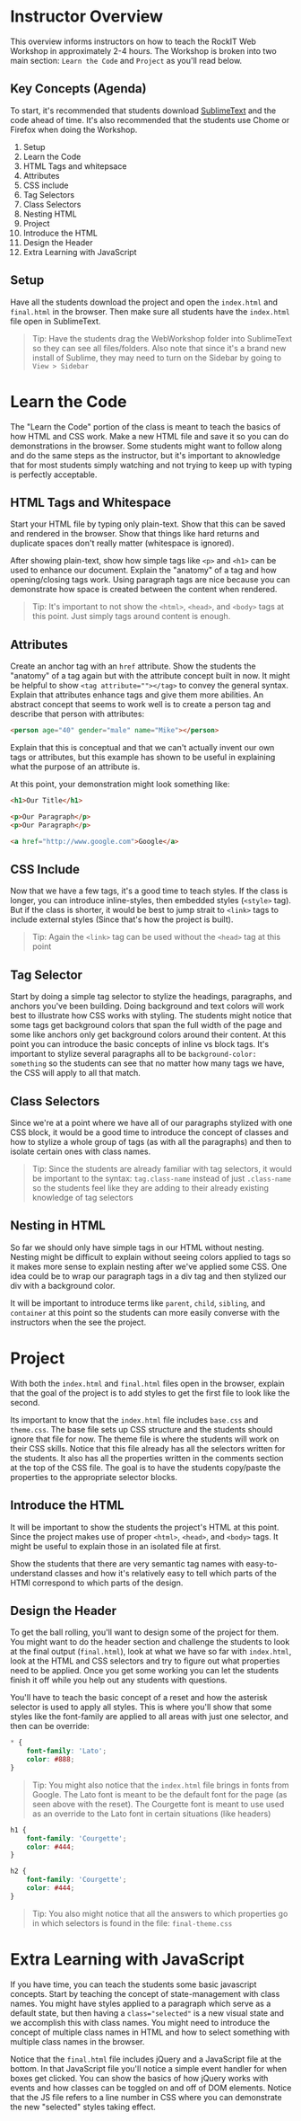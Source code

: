 # Instructor Overview

This overview informs instructors on how to teach the RockIT Web Workshop in approximately 2-4 hours. The Workshop is broken into two main section: `Learn the Code` and `Project` as you'll read below.

## Key Concepts (Agenda)
To start, it's recommended that students download [SublimeText](http://www.sublimetext.com/3) and the code ahead of time. It's also recommended that the students use Chome or Firefox when doing the Workshop.

1. Setup
1. Learn the Code
 1. HTML Tags and whitepsace
 1. Attributes
 1. CSS include
 1. Tag Selectors
 1. Class Selectors
 1. Nesting HTML
1. Project
 1. Introduce the HTML 
 1. Design the Header
1. Extra Learning with JavaScript

## Setup

Have all the students download the project and open the `index.html` and `final.html` in the browser. Then make sure all students have the `index.html` file open in SublimeText.

> Tip: Have the students drag the WebWorkshop folder into SublimeText so they can see all files/folders. Also note that since it's a brand new install of Sublime, they may need to turn on the Sidebar by going to `View > Sidebar`

# Learn the Code

The "Learn the Code" portion of the class is meant to teach the basics of how HTML and CSS work. Make a new HTML file and save it so you can do demonstrations in the browser. Some students might want to follow along and do the same steps as the instructor, but it's important to aknowledge that for most students simply watching and not trying to keep up with typing is perfectly acceptable. 

## HTML Tags and Whitespace

Start your HTML file by typing only plain-text. Show that this can be saved and rendered in the browser. Show that things like hard returns and duplicate spaces don't really matter (whitespace is ignored).

After showing plain-text, show how simple tags like `<p>` and `<h1>` can be used to enhance our document. Explain the "anatomy" of a tag and how opening/closing tags work. Using paragraph tags are nice because you can demonstrate how space is created between the content when rendered.

> Tip: It's important to not show the `<html>`, `<head>`, and `<body>` tags at this point. Just simply tags around content is enough.

## Attributes

Create an anchor tag with an `href` attribute. Show the students the "anatomy" of a tag again but with the attribute concept built in now. It might be helpful to show `<tag attribute=""></tag>` to convey the general syntax. Explain that attributes enhance tags and give them more abilities. An abstract concept that seems to work well is to create a person tag and describe that person with attributes:

```html
<person age="40" gender="male" name="Mike"></person>
```

Explain that this is conceptual and that we can't actually invent our own tags or attributes, but this example has shown to be useful in explaining what the purpose of an attribute is.

At this point, your demonstration might look something like:

```html
<h1>Our Title</h1>

<p>Our Paragraph</p>
<p>Our Paragraph</p>

<a href="http://www.google.com">Google</a>
```

## CSS Include

Now that we have a few tags, it's a good time to teach styles. If the class is longer, you can introduce inline-styles, then embedded styles (`<style>` tag). But if the class is shorter, it would be best to jump strait to `<link>` tags to include external styles (Since that's how the project is built).

> Tip: Again the `<link>` tag can be used without the `<head>` tag at this point

## Tag Selector

Start by doing a simple tag selector to stylize the headings, paragraphs, and anchors you've been building. Doing background and text colors will work best to illustrate how CSS works with styling. The students might notice that some tags get background colors that span the full width of the page and some like anchors only get background colors around their content. At this point you can introduce the basic concepts of inline vs block tags. It's important to stylize several paragraphs all to be `background-color: something` so the students can see that no matter how many tags we have, the CSS will apply to all that match.

## Class Selectors

Since we're at a point where we have all of our paragraphs stylized with one CSS block, it would be a good time to introduce the concept of classes and how to stylize a whole group of tags (as with all the paragraphs) and then to isolate certain ones with class names. 

> Tip: Since the students are already familiar with tag selectors, it would be important to the syntax: `tag.class-name` instead of just `.class-name` so the students feel like they are adding to their already existing knowledge of tag selectors

## Nesting in HTML

So far we should only have simple tags in our HTML without nesting. Nesting might be difficult to explain without seeing colors applied to tags so it makes more sense to explain nesting after we've applied some CSS. One idea could be to wrap our paragraph tags in a div tag and then stylized our div with a background color. 

It will be important to introduce terms like `parent`, `child`, `sibling`, and `container` at this point so the students can more easily converse with the instructors when the see the project.

# Project

With both the `index.html` and `final.html` files open in the browser, explain that the goal of the project is to add styles to get the first file to look like the second.

Its important to know that the `index.html` file includes `base.css` and `theme.css`. The base file sets up CSS structure and the students should ignore that file for now. The theme file is where the students will work on their CSS skills. Notice that this file already has all the selectors written for the students. It also has all the properties written in the comments section at the top of the CSS file. The goal is to have the students copy/paste the properties to the appropriate selector blocks.

## Introduce the HTML

It will be important to show the students the project's HTML at this point. Since the project makes use of proper `<html>`, `<head>`, and `<body>` tags. It might be useful to explain those in an isolated file at first.

Show the students that there are very semantic tag names with easy-to-understand classes and how it's relatively easy to tell which parts of the HTMl correspond to which parts of the design.

## Design the Header

To get the ball rolling, you'll want to design some of the project for them. You might want to do the header section and challenge the students to look at the final output (`final.html`), look at what we have so far with `index.html`, look at the HTML and CSS selectors and try to figure out what properties need to be applied. Once you get some working you can let the students finish it off while you help out any students with questions.

You'll have to teach the basic concept of a reset and how the asterisk selector is used to apply all styles. This is where you'll show that some styles like the font-family are applied to all areas with just one selector, and then can be override:

```css
* {
	font-family: 'Lato';
	color: #888;
}
```

> Tip: You might also notice that the `index.html` file brings in fonts from Google. The Lato font is meant to be the default font for the page (as seen above with the reset). The Courgette font is meant to use used as an override to the Lato font in certain situations (like headers)

```css
h1 {
	font-family: 'Courgette';
	color: #444;
}

h2 {
	font-family: 'Courgette';
	color: #444;
}
```
> Tip: You also might notice that all the answers to which properties go in which selectors is found in the file: `final-theme.css`

# Extra Learning with JavaScript

If you have time, you can teach the students some basic javascript concepts. Start by teaching the concept of state-management with class names. You might have styles applied to a paragraph which serve as a default state, but then having a `class="selected"` is a new visual state and we accomplish this with class names. You might need to introduce the concept of multiple class names in HTML and how to select something with multiple class names in the browser.

Notice that the `final.html` file includes jQuery and a JavaScript file at the bottom. In that JavaScript file you'll notice a simple event handler for when boxes get clicked. You can show the basics of how jQuery works with events and how classes can be toggled on and off of DOM elements. Notice that the JS file refers to a line number in CSS where you can demonstrate the new "selected" styles taking effect.


